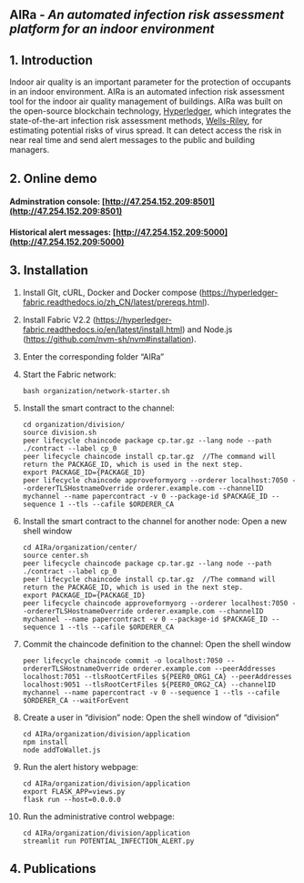 ## AIRa - *An automated infection risk assessment platform for an indoor environment*

## 1. Introduction

Indoor air quality is an important parameter for the protection of occupants in an indoor environment. AIRa is an automated infection risk assessment tool for the indoor air quality management of buildings. AIRa was built on the open-source blockchain technology, [Hyperledger](https://www.hyperledger.org/), which integrates the state-of-the-art infection risk assessment methods, [Wells-Riley](https://en.wikipedia.org/wiki/Wells-Riley_model), for estimating potential risks of virus spread. It can detect access the risk in near real time and send alert messages to the public and building managers.



## 2. Online demo

#### Adminstration console: [http://47.254.152.209:8501](http://47.254.152.209:8501)

#### Historical alert messages: [http://47.254.152.209:5000](http://47.254.152.209:5000)

## 3. Installation

1. Install GIt, cURL, Docker and Docker compose (https://hyperledger-fabric.readthedocs.io/zh_CN/latest/prereqs.html).

2. Install Fabric V2.2 (https://hyperledger-fabric.readthedocs.io/en/latest/install.html) and Node.js (https://github.com/nvm-sh/nvm#installation).

3. Enter the corresponding folder “AIRa”

4. Start the Fabric network:

   ```setup
   bash organization/network-starter.sh
   ```

5. Install the smart contract to the channel:

   ```setup
   cd organization/division/
   source division.sh
   peer lifecycle chaincode package cp.tar.gz --lang node --path ./contract --label cp_0
   peer lifecycle chaincode install cp.tar.gz  //The command will return the PACKAGE_ID, which is used in the next step.
   export PACKAGE_ID={PACKAGE_ID}	
   peer lifecycle chaincode approveformyorg --orderer localhost:7050 --ordererTLSHostnameOverride orderer.example.com --channelID mychannel --name papercontract -v 0 --package-id $PACKAGE_ID --sequence 1 --tls --cafile $ORDERER_CA
   ```

6. Install the smart contract to the channel for another node:
   Open a new shell window

   ```setup
   cd AIRa/organization/center/
   source center.sh 
   peer lifecycle chaincode package cp.tar.gz --lang node --path ./contract --label cp_0
   peer lifecycle chaincode install cp.tar.gz  //The command will return the PACKAGE_ID, which is used in the next step.
   export PACKAGE_ID={PACKAGE_ID}	
   peer lifecycle chaincode approveformyorg --orderer localhost:7050 --ordererTLSHostnameOverride orderer.example.com --channelID mychannel --name papercontract -v 0 --package-id $PACKAGE_ID --sequence 1 --tls --cafile $ORDERER_CA
   ```

7. Commit the chaincode definition to the channel:
   Open the shell window

   ```setup
   peer lifecycle chaincode commit -o localhost:7050 --ordererTLSHostnameOverride orderer.example.com --peerAddresses localhost:7051 --tlsRootCertFiles ${PEER0_ORG1_CA} --peerAddresses localhost:9051 --tlsRootCertFiles ${PEER0_ORG2_CA} --channelID mychannel --name papercontract -v 0 --sequence 1 --tls --cafile $ORDERER_CA --waitForEvent
   ```

8. Create a user in “division” node:
   Open the shell window of “division”

   ```setup
   cd AIRa/organization/division/application
   npm install
   node addToWallet.js
   ```

9. Run the alert history webpage:

   ```setup
   cd AIRa/organization/division/application
   export FLASK_APP=views.py
   flask run --host=0.0.0.0
   ```

10. Run the administrative control webpage:

    ```setup
    cd AIRa/organization/division/application
    streamlit run POTENTIAL_INFECTION_ALERT.py
    ```

## 4. Publications
